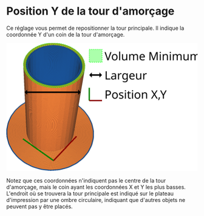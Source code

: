 Position Y de la tour d'amorçage
====
Ce réglage vous permet de repositionner la tour principale. Il indique la coordonnée Y d'un coin de la tour d'amorçage.

![La coordonnée Y de la tour principale](../images/prime_tower_fr.svg)

Notez que ces coordonnées n'indiquent pas le centre de la tour d'amorçage, mais le coin ayant les coordonnées X et Y les plus basses. L'endroit où se trouvera la tour principale est indiqué sur le plateau d'impression par une ombre circulaire, indiquant que d'autres objets ne peuvent pas y être placés.
